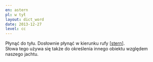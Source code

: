 ```yaml
---
en: astern 
pl: w tył
layout: dict_word
date: 2013-12-27
level: cc
---
```


Płynąć do tyłu. Dosłownie płynąć w kierunku rufy [[stern](/dict/hull/stern.html)].  
Słowa tego używa się także do określenia innego obiektu względem naszego jachtu.

  
  